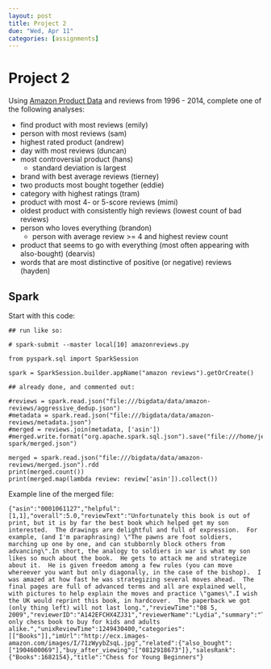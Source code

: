 ```yaml
---
layout: post
title: Project 2
due: "Wed, Apr 11"
categories: [assignments]
---
```


# Project 2

Using [Amazon Product Data](http://jmcauley.ucsd.edu/data/amazon/links.html) and reviews from 1996 - 2014, complete one of the following analyses:


- find product with most reviews (emily)
- person with most reviews (sam)
- highest rated product (andrew)
- day with most reviews (duncan)
- most controversial product (hans)
  - standard deviation is largest
- brand with best average reviews (tierney)
- two products most bought together (eddie)
- category with highest ratings (tram)
- product with most 4- or 5-score reviews (mimi)
- oldest product with consistently high reviews (lowest count of bad reviews)
- person who loves everything (brandon)
  - person with average review >= 4 and highest review count
- product that seems to go with everything (most often appearing with also-bought) (dearvis)
- words that are most distinctive of positive (or negative) reviews (hayden)

## Spark

Start with this code:

```
## run like so:

# spark-submit --master local[10] amazonreviews.py

from pyspark.sql import SparkSession

spark = SparkSession.builder.appName("amazon reviews").getOrCreate()

## already done, and commented out:

#reviews = spark.read.json("file:///bigdata/data/amazon-reviews/aggressive_dedup.json")
#metadata = spark.read.json("file:///bigdata/data/amazon-reviews/metadata.json")
#merged = reviews.join(metadata, ['asin'])
#merged.write.format("org.apache.spark.sql.json").save("file:///home/jeckroth/cinf401/private/amazonreviews-spark/merged.json")

merged = spark.read.json("file:///bigdata/data/amazon-reviews/merged.json").rdd
print(merged.count())
print(merged.map(lambda review: review['asin']).collect())
```

Example line of the merged file:

```
{"asin":"0001061127","helpful":[1,1],"overall":5.0,"reviewText":"Unfortunately this book is out of print, but it is by far the best book which helped get my son interested.  The drawings are delightful and full of expression.  For example, (and I'm paraphrasing) \"The pawns are foot soldiers, marching up one by one, and can stubbornly block others from advancing\".In short, the analogy to soldiers in war is what my son likes so much about the book.  He gets to attack me and strategize about it.  He is given freedom among a few rules (you can move whereever you want but only diagonally, in the case of the bishop).  I was amazed at how fast he was strategizing several moves ahead.  The final pages are full of advanced terms and all are explained well, with pictures to help explain the moves and practice \"games\".I wish the UK would reprint this book, in hardcover.  The paperback we got (only thing left) will not last long.","reviewTime":"08 5, 2009","reviewerID":"A142EFCHX4ZJ31","reviewerName":"Lydia","summary":"The only chess book to buy for kids and adults alike.","unixReviewTime":1249430400,"categories":[["Books"]],"imUrl":"http://ecx.images-amazon.com/images/I/71zWyybZsqL.jpg","related":{"also_bought":["1904600069"],"buy_after_viewing":["0812918673"]},"salesRank":{"Books":1682154},"title":"Chess for Young Beginners"}
```




